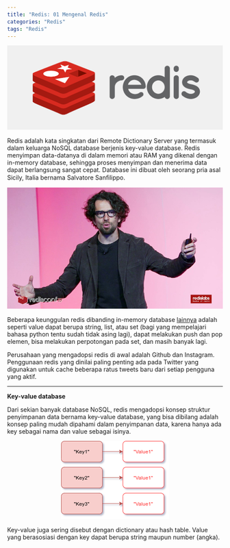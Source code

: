```yaml
---
title: "Redis: 01 Mengenal Redis"
categories: "Redis"
tags: "Redis"
---
```


<p align="center">
  <img src="/assets/images/redis/redis-logo.png" alt="Logo Redis" title="Logo Redis" class="logo-topic" />
</p>

Redis adalah kata singkatan dari Remote Dictionary Server yang termasuk dalam keluarga NoSQL database berjenis key-value database. Redis menyimpan data-datanya di dalam memori atau RAM yang dikenal dengan in-memory database, sehingga proses menyimpan dan menerima data dapat berlangsung sangat cepat. Database ini dibuat oleh seorang pria asal Sicily, Italia bernama Salvatore Sanﬁlippo.  

![Salvatore Sanﬁlippo - Founder Redis](/assets/images/redis/redis-01-founder.png)

Beberapa keunggulan redis dibanding in-memory database [lainnya](https://en.wikipedia.org/wiki/List_of_in-memory_databases) adalah seperti value dapat berupa string, list, atau set (bagi yang mempelajari bahasa python tentu sudah tidak asing lagi), dapat melakukan push dan pop elemen, bisa melakukan perpotongan pada set, dan masih banyak lagi.  

Perusahaan yang mengadopsi redis di awal adalah Github dan Instagram. Penggunaan redis yang dinilai paling penting ada pada Twitter yang digunakan untuk cache beberapa ratus tweets baru dari setiap pengguna yang aktif.  

----

**Key-value database**

Dari sekian banyak database NoSQL, redis mengadopsi konsep struktur penyimpanan data bernama key-value database, yang bisa dibilang adalah konsep paling mudah dipahami dalam penyimpanan data, karena hanya ada key sebagai nama dan value sebagai isinya.  

<p align="center">
  <img src="/assets/images/redis/redis-01-key-value-stores.png" alt="Struktur Penyimpanan Key Value" title="Struktur Penyimpanan Key Value" />
</p>

Key-value juga sering disebut dengan dictionary atau hash table. Value yang berasosiasi dengan key dapat berupa string maupun number (angka).  